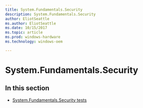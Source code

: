 ```yaml
---
title: System.Fundamentals.Security
description: System.Fundamentals.Security
author: EliotSeattle
ms.author: EliotSeattle
ms.date: 10/15/2017
ms.topic: article
ms.prod: windows-hardware
ms.technology: windows-oem

---
```


# System.Fundamentals.Security


## In this section


-   [System.Fundamentals.Security tests](system-fundamentals-security-tests.md)